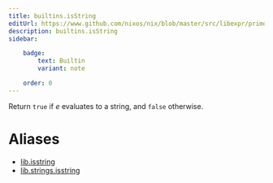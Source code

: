 ```yaml
---
title: builtins.isString
editUrl: https://www.github.com/nixos/nix/blob/master/src/libexpr/primops.cc
description: builtins.isString
sidebar:

    badge:
        text: Builtin
        variant: note

    order: 0
---
```


Return `true` if *e* evaluates to a string, and `false` otherwise.


# Aliases

- [lib.isstring](/nix-doc-comments/reference/lib/lib-isstring)
- [lib.strings.isstring](/nix-doc-comments/reference/lib/strings/lib-strings-isstring)


